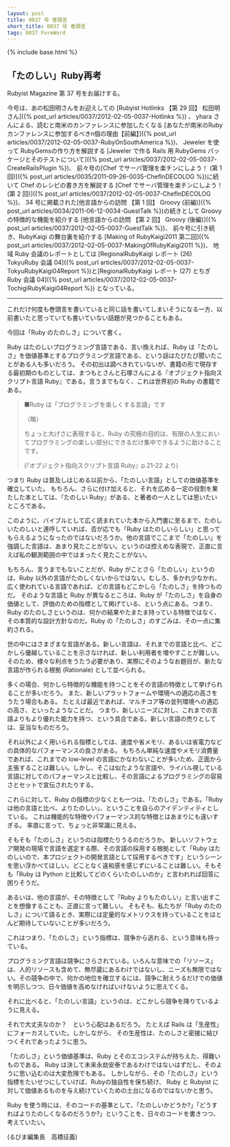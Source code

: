 ```yaml
---
layout: post
title: 0037 号 巻頭言
short_title: 0037 号 巻頭言
tags: 0037 ForeWord
---
```

{% include base.html %}


## 「たのしい」Ruby再考

Rubyist Magazine 第 37 号をお届けする。

今号は、あの松田明さんをお迎えしての
[Rubyist Hotlinks 【第 29 回】 松田明さん]({% post_url articles/0037/2012-02-05-0037-Hotlinks %}) 、
yhara さんによる、読むと南米のカンファレンスに参加したくなる
[あなたが南米のRubyカンファレンスに参加するべきn個の理由【前編】]({% post_url articles/0037/2012-02-05-0037-RubyOnSouthAmerica %})、
Jeweler を使って RubyGemsの作り方を解説する
[Jeweler で作る Rails 用 RubyGems パッケージとそのテストについて]({% post_url articles/0037/2012-02-05-0037-CreateRailsPlugin %})、
前々号の[Chef でサーバ管理を楽チンにしよう！ (第 1 回)]({% post_url articles/0035/2011-09-26-0035-ChefInDECOLOG %})に続いて Chef のレシピの書き方を解説する
[Chef でサーバ管理を楽チンにしよう！ (第 2 回)]({% post_url articles/0037/2012-02-05-0037-ChefInDECOLOG %})、
34 号に掲載された[他言語からの訪問 【第 1 回】 Groovy (前編)]({% post_url articles/0034/2011-06-12-0034-GuestTalk %})の続きとして Groovy の特徴的な機能を紹介する
[他言語からの訪問 【第 2 回】 Groovy (後編)]({% post_url articles/0037/2012-02-05-0037-GuestTalk %})、
前々号に引き続き、RubyKaigi の舞台裏を紹介する
[Making of RubyKaigi2011 第二回]({% post_url articles/0037/2012-02-05-0037-MakingOfRubyKaigi2011 %})、
地域 Ruby 会議のレポートとしては
[RegionalRubyKaigi レポート (26) TokyuRuby 会議 04]({% post_url articles/0037/2012-02-05-0037-TokyuRubyKaigi04Report %})と[RegionalRubyKaigi レポート (27) とちぎ Ruby 会議 04]({% post_url articles/0037/2012-02-05-0037-TochigiRubyKaigi04Report %})
となっている。

----

これだけ何度も巻頭言を書いていると同じ話を書いてしまいそうになる一方、以前書いたと思っていても書いていない話題が見つかることもある。

今回は「Ruby のたのしさ」について書く。

Ruby はたのしいプログラミング言語である、言い換えれば、Ruby は「たのしさ」を価値基準とするプログラミング言語である、という話はたびたび聞いたことがある人も多いだろう。
その初出は調べきれていないが、書籍の形で現存する最初期のものとしては、まつもとさんと石塚さんによる『オブジェクト指向スクリプト言語 Ruby』である。言うまでもなく、これは世界初の Ruby の書籍である。

> ■Ruby は「プログラミングを楽しくする言語」です
> 
> （略）
> 
> ちょっと大げさに表現すると、Ruby の究極の目的は、有限の人生においてプログラミングの楽しい部分にできるだけ集中できるように助けることです。
> 
> (『オブジェクト指向スクリプト言語 Ruby』p.21-22 より)


つまり Ruby は普及しはじめる以前から、「たのしい言語」としての価値基準を確立していた。
もちろん、さらに付け加えると、それを広める一定の役割を果たした本としては、『たのしい Ruby』がある、と著者の一人としては思いたいところである。

このように、バイブルとして広く読まれていた本から入門書に至るまで、たのしいたのしいと連呼していれば、否が応でも「Ruby はたのしいらしい」と思ってもらえるようになったのではないだろうか。他の言語でここまで「たのしい」を強調した言語は、あまり見たことがない。というのは控えめな表現で、正直に言えば私の観測範囲の中ではまったく見たことがない。

もちろん、言うまでもないことだが、Ruby がことさら「たのしい」というのは、Ruby 以外の言語がたのしくないからではない。むしろ、多かれ少なかれ、広く使われている言語であれば、どの言語もどこかしら「たのしさ」を持つものだ。
そのような言語と Ruby が異なるところは、Ruby が「たのしさ」を自身の価値として、評価のための指標として掲げている、という点にある。つまり、Ruby のたのしさというのは、何かの結果やたまたま持っている特徴ではなく、その本質的な設計方針なのだ。Ruby の「たのしさ」のすごみは、その一点に集約される。

世の中にはさまざまな言語がある。新しい言語は、それまでの言語と比べ、どこかしら優越していることを示さなければ、新しい利用者を増やすことが難しい。そのため、様々な利点をうたう必要があり、実際にそのようなお題目が、新たな言語が作られる根拠 (Rationale) として並べられる。

多くの場合、何かしら特徴的な機能を持つことをその言語の特徴として挙げられることが多いだろう。
また、新しいプラットフォームや環境への適応の高さをうたう場合もある。
たとえば最近であれば、マルチコア等の並列環境への適応の高さ、といったようなことだ。
つまり、新しいニーズに対し、これまでの言語よりもより優れた能力を持つ、という具合である。新しい言語の売りとしては、妥当なものだろう。

それ以外によく用いられる指標としては、速度や省メモリ、あるいは省電力などの具体的なパフォーマンスの良さがある。
もちろん単純な速度やメモリ消費量であれば、これまでの low-level の言語にかなわないことが多いため、正面から主張することは難しい。しかし、そこは似たような言語や、ライバル視している言語に対してのパフォーマンスと比較し、その言語によるプログラミングの容易さとセットで宣伝されたりする。

これらに対して、Ruby の指標の少なくとも一つは、「たのしさ」である。「Ruby は他の言語と比べ、よりたのしい」、ということを自らのアイデンティティとしている。
これは機能的な特徴やパフォーマンス的な特徴とはあまりにも違いすぎる。
率直に言って、ちょっと非常識に見える。

そもそも「たのしさ」というのは指標たりうるのだろうか。
新しいソフトウェア開発の現場で言語を選定する際、その言語の採用する根拠として「Ruby はたのしいので、本プロジェクトの開発言語として採用するべきです」というシーンを思い浮かべてほしい。どことなく違和感を感じずにいることは難しい。そもそも「Ruby は Python と比較してどのくらいたのしいのか」と言われれば回答に困りそうだ。

あるいは、他の言語が、その特徴として「Ruby よりもたのしい」と言い出すことを想像することも、正直に言って難しい。
そもそも、私たちが「Ruby のたのしさ」について語るとき、実際には定量的なメトリクスを持っていることをほとんど期待していないことが多いだろう。

これはつまり、「たのしさ」という指標は、競争から逃れる、という意味も持っている。

プログラミング言語は競争にさらされている。いろんな意味での「リソース」は、人的リソースも含めて、無尽蔵にあるわけではないし、ニーズも無限ではない。その競争の中で、何かの地位を確立するには、競争に耐えうるだけでの価値を明示しつつ、日々価値を高めなければいけないように思えてくる。

それに比べると、「たのしい言語」というのは、どこかしら競争を降りているように見える。

それで大丈夫なのか？　という心配はあるだろう。
たとえば Rails は「生産性」にフォーカスしていた。しかしながら、
その生産性は、たのしさと密接に結びつくそれであったように思う。

「たのしさ」という価値基準は、Ruby とそのエコシステムが持ちえた、得難いものである。
Ruby は決して未来永劫安泰であるわけではないはずだし、そのように思い込むのは大変危険でもある。
しかしながら、その「たのしさ」という指標をたいせつにしていけば、Rubyの独自性を保ち続け、
Ruby と Rubyist に対して価値あるものを与え続けていくための土台になるのではないかと思う。

Ruby を使う時には、そのコードの基準として、「たのしいかどうか?」「どうすればよりたのしくなるのだろうか?」ということを、日々のコードを書きつつ、考えていたい。

(るびま編集長　高橋征義)


